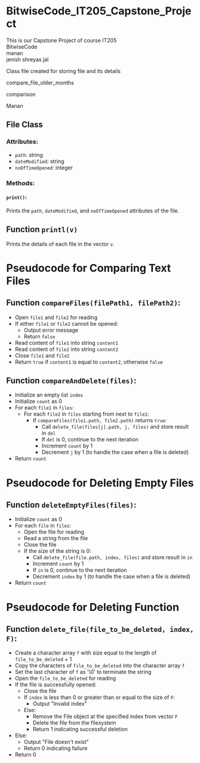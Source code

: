 # BitwiseCode_IT205_Capstone_Project
This is our Capstone Project of course IT205 
<br>
BitwiseCode
<br>
manan
<br> 
jenish
shreyas
jal

Class file created for storing file and its details

compare_file_older_months

comparison

Manan 

## File Class

### Attributes:
- `path`: string
- `dateModified`: string
- `noOfTimeOpened`: integer

### Methods:
#### `print()`:
Prints the `path`, `dateModified`, and `noOfTimeOpened` attributes of the file.

## Function `printl(v)`
Prints the details of each file in the vector `v`.

# Pseudocode for Comparing Text Files

## Function `compareFiles(filePath1, filePath2)`:

- Open `file1` and `file2` for reading
- If either `file1` or `file2` cannot be opened:
  - Output error message
  - Return `false`
- Read content of `file1` into string `content1`
- Read content of `file2` into string `content2`
- Close `file1` and `file2`
- Return `true` if `content1` is equal to `content2`, otherwise `false`

## Function `compareAndDelete(files)`:

- Initialize an empty list `index`
- Initialize `count` as 0
- For each `file1` in `files`:
  - For each `file2` in `files` starting from next to `file1`:
    - If `compareFiles(file1.path, file2.path)` returns `true`:
      - Call `delete_file(files[j].path, j, files)` and store result in `del`
      - If `del` is 0, continue to the next iteration
      - Increment `count` by 1
      - Decrement `j` by 1 (to handle the case when a file is deleted)
- Return `count`

# Pseudocode for Deleting Empty Files

## Function `deleteEmptyFiles(files)`:

- Initialize `count` as 0
- For each `file` in `files`:
  - Open the file for reading
  - Read a string from the file
  - Close the file
  - If the size of the string is 0:
    - Call `delete_file(file.path, index, files)` and store result in `in`
    - Increment `count` by 1
    - If `in` is 0, continue to the next iteration
    - Decrement `index` by 1 (to handle the case when a file is deleted)
- Return `count`

# Pseudocode for Deleting Function

## Function `delete_file(file_to_be_deleted, index, F)`:

- Create a character array `f` with size equal to the length of `file_to_be_deleted` + 1
- Copy the characters of `file_to_be_deleted` into the character array `f`
- Set the last character of `f` as '\0' to terminate the string
- Open the `file_to_be_deleted` for reading
- If the file is successfully opened:
  - Close the file
  - If `index` is less than 0 or greater than or equal to the size of `F`:
    - Output "Invalid index"
  - Else:
    - Remove the File object at the specified index from vector `F`
    - Delete the file from the filesystem
    - Return 1 indicating successful deletion
- Else:
  - Output "File doesn't exist"
  - Return 0 indicating failure
- Return 0

